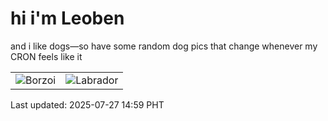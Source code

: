 # hi i'm Leoben

and i like dogs—so have some random dog pics that change whenever my CRON feels like it

|  |  |
|--------|----------|
| ![Borzoi](https://random-dog-vercel.vercel.app/api/random-borzoi?v=1753599542) | ![Labrador](https://random-dog-vercel.vercel.app/api/random-labrador?v=1753599542) |

Last updated: 2025-07-27 14:59 PHT
